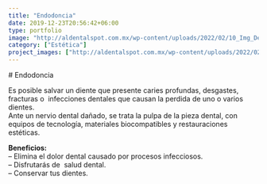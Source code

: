 ```yaml
---
title: "Endodoncia"
date: 2019-12-23T20:56:42+06:00
type: portfolio
image: "http://aldentalspot.com.mx/wp-content/uploads/2022/02/10_Img_DentalSpot--768x576.png"
category: ["Estética"]
project_images: ["http://aldentalspot.com.mx/wp-content/uploads/2022/02/10_Img_DentalSpot--768x576.png"]
---
```


# Endodoncia

Es posible salvar un diente que presente caries profundas, desgastes, fracturas o  infecciones dentales que causan la perdida de uno o varios dientes.  
Ante un nervio dental dañado, se trata la pulpa de la pieza dental, con equipos de tecnología, materiales biocompatibles y restauraciones estéticas.       

**Beneficios:**  
– Elimina el dolor dental causado por procesos infecciosos.  
– Disfrutarás de  salud dental.  
– Conservar tus dientes.
